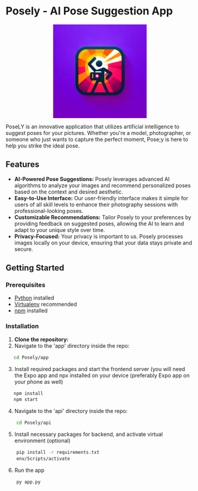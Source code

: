 # Posely - AI Pose Suggestion App

<div style="display: flex; justify-content: center;">
    <img src="https://github.com/Jalil-g/Posely/blob/main/logo.png?raw=true" alt="Posely Logo" width="250" height="250">
</div>


PoseLY is an innovative application that utilizes artificial intelligence to suggest poses for your pictures. Whether you're a model, photographer, or someone who just wants to capture the perfect moment, Pose;y is here to help you strike the ideal pose.

## Features

- **AI-Powered Pose Suggestions:** Posely leverages advanced AI algorithms to analyze your images and recommend personalized poses based on the context and desired aesthetic.
- **Easy-to-Use Interface:** Our user-friendly interface makes it simple for users of all skill levels to enhance their photography sessions with professional-looking poses.
- **Customizable Recommendations:** Tailor Posely to your preferences by providing feedback on suggested poses, allowing the AI to learn and adapt to your unique style over time.
- **Privacy-Focused:** Your privacy is important to us. Posely processes images locally on your device, ensuring that your data stays private and secure.

## Getting Started

### Prerequisites

- [Python](https://www.python.org/) installed
- [Virtualenv](https://virtualenv.pypa.io/) recommended
- [npm](https://www.npmjs.com/package/npx) installed

### Installation

1. **Clone the repository:**
2.  Navigate to the 'app' directory inside the repo:
   ``` bash
      cd Posely/app
```
3. Install required packages and start the frontend server (you will need the Expo app and npx installed on your device (preferably Expo app on your phone as well)
```bash
   npm install
   npm start
```

4. Navigate to the 'api' directory inside the repo:
```bash
    cd Posely/api
```

5. Install necessary packages for backend, and activate virtual environment (optional)
```bash
    pip install -r requirements.txt
    env/Scripts/activate
```

6. Run the app
```bash
    py app.py
```


